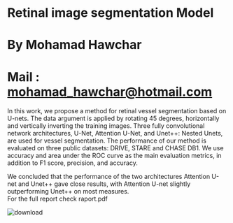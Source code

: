 # Retinal image segmentation Model 
# By Mohamad Hawchar
# Mail : mohamad_hawchar@hotmail.com


In this work, we propose a method for retinal vessel segmentation based on U-nets. The data argument is applied by rotating 45 degrees, horizontally and vertically inverting the training images. Three fully convolutional network architectures, U-Net, Attention U-Net, and Unet++: Nested Unets, are used for vessel segmentation. The performance of our method is evaluated on three public datasets: DRIVE, STARE  and CHASE DB1. We use accuracy and area under the ROC curve as the main evaluation metrics, in addition to F1 score, precision, and accuracy. 
<br>

We concluded that the performance of the two architectures Attention U-net and Unet++ gave close results, with Attention U-net slightly outperforming Unet++ on most measures.<br>
For the full report check raport.pdf

![download](https://user-images.githubusercontent.com/60289580/211958332-459bb0d5-21b0-452e-8016-5e09518220b8.png)
